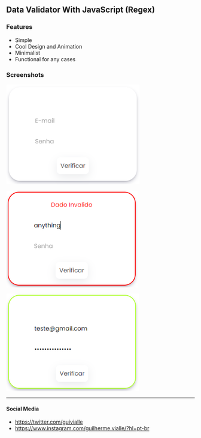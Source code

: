 
## Data Validator With JavaScript (Regex)
### Features

- Simple
- Cool Design and Animation
- Minimalist
- Functional for any cases

### Screenshots
![](https://github.com/guilhermevialle/Data-Validate/blob/main/Validate%20Data/Screenshots/capture.PNG)

![](https://github.com/guilhermevialle/Data-Validate/blob/main/Validate%20Data/Screenshots/capture2.PNG)

![](https://github.com/guilhermevialle/Data-Validate/blob/main/Validate%20Data/Screenshots/capture3.PNG)

------------

#### Social Media

- https://twitter.com/guivialle
- https://www.instagram.com/guilherme.vialle/?hl=pt-br
